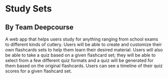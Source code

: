 # Study Sets
## By Team Deepcourse

A web app that helps users study for anything ranging from school exams to different kinds of cutlery. Users will be able to create and customize their own flashcards sets to help them learn their desired material. Users will also be able to take a quiz based on a given flashcard set; they will be able to select from a few different quiz formats and a quiz will be generated for them based on the original flashcards. Users can see a timeline of their quiz scores for a given flashcard set.